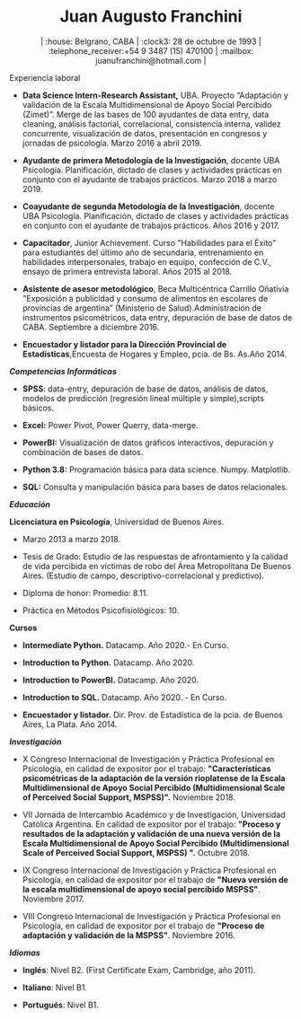 <h1 align="center">Juan Augusto Franchini </h1>
<p align="center">
| :house: Belgrano, CABA | :clock3: 28 de octubre de 1993 | :telephone_receiver:+54 9 3487 (15) 470100 | :mailbox: juanufranchini@hotmail.com | 
</p>

Experiencia laboral

-   **Data Science Intern-Research Assistant,** UBA. Proyecto “Adaptación y validación de la Escala Multidimensional de Apoyo Social Percibido (Zimet)”. Merge de las bases de 100 ayudantes de data entry, data cleaning, análisis factorial, correlacional, consistencia interna, validez concurrente, visualización de datos, presentación en congresos y jornadas de psicología. Marzo 2016 a abril 2019.

-   **Ayudante de primera Metodología de la Investigación**, docente UBA Psicología. Planificación, dictado de clases y actividades prácticas en conjunto con el ayudante de trabajos prácticos. Marzo 2018 a marzo 2019.

-   **Coayudante de segunda Metodología de la Investigación**, docente UBA Psicología. Planificación, dictado de clases y actividades prácticas en conjunto con el ayudante de trabajos prácticos. Años 2016 y 2017.

-   **Capacitador**, Junior Achievement. Curso "Habilidades para el Éxito" para estudiantes del último año de secundaria, entrenamiento en habilidades interpersonales, trabajo en equipo, confección de C.V., ensayo de primera entrevista laboral. Años 2015 al 2018.

-   **Asistente de asesor metodológico**, Beca Multicéntrica Carrillo Oñativia "Exposición a publicidad y consumo de alimentos en escolares de provincias de argentina” (Ministerio de Salud).Administración de instrumentos psicométricos, data entry, depuración de base de datos de CABA. Septiembre a diciembre 2016.

-   **Encuestador y listador para la Dirección Provincial de Estadísticas**,Encuesta de Hogares y Empleo, pcia. de Bs. As.Año 2014.

***Competencias Informáticas***

-   **SPSS**: data-entry, depuración de base de datos, análisis de datos, modelos de predicción (regresión lineal múltiple y simple),scripts básicos.

-   **Excel:** Power Pivot, Power Querry, data-merge.

-   **PowerBI:** Visualización de datos gráficos interactivos, depuración y combinación de bases de datos.

-   **Python 3.8:** Programación básica para data science. Numpy. Matplotlib.

-   **SQL:** Consulta y manipulación básica para bases de datos relacionales.

***Educación***

**Licenciatura en Psicología**, Universidad de Buenos Aires.

-   Marzo 2013 a marzo 2018.

-   Tesis de Grado: Estudio de las respuestas de afrontamiento y la calidad de vida percibida en víctimas de robo del Área Metropolitana De Buenos Aires. (Estudio de campo, descriptivo-correlacional y predictivo).

-   Diploma de honor: Promedio: 8.11.

-   Práctica en Métodos Psicofisiológicos: 10.

**Cursos**

-   **Intermediate Python.** Datacamp. Año 2020.- En Curso.

-   **Introduction to Python.** Datacamp. Año 2020.

-   **Introduction to PowerBI.** Datacamp. Año 2020.

-   **Introduction to SQL.** Datacamp. Año 2020. - En Curso.

-   **Encuestador y listador.** Dir. Prov. de Estadística de la pcia. de Buenos Aires, La Plata. Año 2014.

***Investigación***

-   X Congreso Internacional de
    Investigación y Práctica Profesional en Psicología, en calidad de
    expositor por el trabajo: **"Características psicométricas de la
    adaptación de la versión rioplatense de la Escala Multidimensional
    de Apoyo Social Percibido (Multidimensional Scale of Perceived
    Social Support, MSPSS)".** Noviembre 2018.

-   VII Jornada de Intercambio Académico
    y de Investigación, Universidad Católica Argentina. En calidad de
    expositor por el trabajo: **"Proceso y resultados de la adaptación y validación de una nueva versión de la Escala Multidimensional de Apoyo Social Percibido (Multidimensional Scale of Perceived Social Support, MSPSS) ".** Octubre 2018.

-   IX Congreso Internacional de Investigación y Práctica Profesional en Psicología, en calidad de expositor por el trabajo de **"Nueva versión de la escala multidimensional de apoyo social percibido MSPSS"**. Noviembre 2017.

-   VIII Congreso Internacional de Investigación y Práctica Profesional en Psicología, en calidad de expositor por el trabajo de **"Proceso de adaptación y validación de la MSPSS"**. Noviembre 2016.

***Idiomas***

-   **Inglés**: Nivel B2. (First Certificate Exam, Cambridge, año 2011).

-   **Italiano**: Nivel B1.

-   **Portugués**: Nivel B1.
